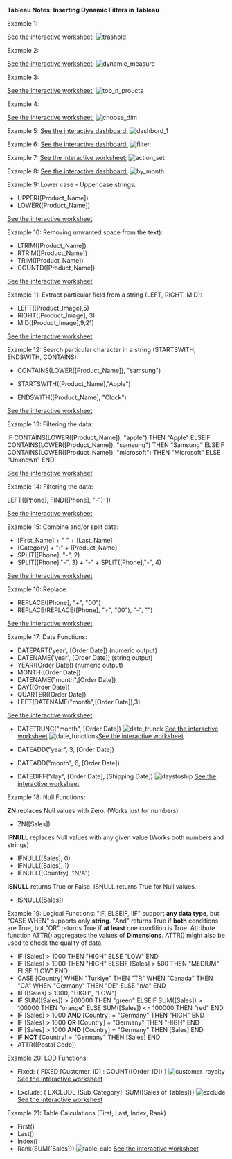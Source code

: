 **Tableau Notes: Inserting Dynamic Filters in Tableau**

Example 1:

[See the interactive worksheet:](https://public.tableau.com/views/Ayse_Dynamic_WorkSheet_1/InsertingDynamicTreshold?:language=en-US&:sid=&:redirect=auth&:display_count=n&:origin=viz_share_link)
![trashold](https://github.com/user-attachments/assets/27537487-b53a-49a2-8798-8bafacbc8cb7)

Example 2:

[See the interactive worksheet:](https://public.tableau.com/app/profile/ayse.gocer/viz/Ayse_Dynamic_WorkSheet/DynamicMeasures)
![dynamic_measure](https://github.com/user-attachments/assets/f3c65be8-8007-4c2a-8fb1-cee2d8aea254)

Example 3:

[See the interactive worksheet:](https://public.tableau.com/app/profile/ayse.gocer/viz/Ayse_Dynamic_WorkSheet_2/DynamicFilters)
![top_n_proucts](https://github.com/user-attachments/assets/3cac2852-ce8c-4586-902f-1197837a2986)

Example 4:

[See the interactive worksheet:](https://public.tableau.com/app/profile/ayse.gocer/viz/Ayse_Dynamic_WorkSheet_3/DynamicDimensions)
![choose_dim](https://github.com/user-attachments/assets/6e394154-fd1b-457c-9e19-ef254dab27fa)

Example 5:
[See the interactive dashboard:](https://public.tableau.com/app/profile/ayse.gocer/viz/Ayse_Dynamic_WorkSheet_4/Dashboard1?publish=yes)
![dashbord_1](https://github.com/user-attachments/assets/31a7e4aa-0d41-48ea-9c73-e21c5bd5d7ea)

Example 6:
[See the interactive dashboard:](https://public.tableau.com/app/profile/ayse.gocer/viz/Ayse_Dynamic_WorkSheet_5/Dashboard2?publish=yes)
![filter](https://github.com/user-attachments/assets/cb582d30-acb4-4a4c-a67b-669b6e53d365)

Example 7:
[See the interactive worksheet:](https://public.tableau.com/app/profile/ayse.gocer/viz/Ayse_Dynamic_WorkSheet_6/Sheet7?publish=yes)
![action_set](https://github.com/user-attachments/assets/08bfa68f-fb74-4a44-82ae-97630350bb6b)

Example 8:
[See the interactive dashboard:](https://public.tableau.com/app/profile/ayse.gocer/viz/Ayse_Dynamic_WorkSheet_7/Dashboard3?publish=yes)
![by_month](https://github.com/user-attachments/assets/c8a4e5df-2b39-4106-be9e-fe013fa35ed5)

Example 9: Lower case - Upper case strings:

 - UPPER([Product_Name]) 
 - LOWER([Product_Name])
   
[See the interactive worksheet](https://public.tableau.com/app/profile/ayse.gocer/viz/AyseGocer_dynamic_worksheet_8/LowerUpper?publish=yes)

Example 10: Removing unwanted space from the text):

- LTRIM([Product_Name])
- RTRIM([Product_Name])
- TRIM([Product_Name])
- COUNTD([Product_Name])

[See the interactive worksheet](https://public.tableau.com/app/profile/ayse.gocer/viz/AyseGocer_dynamic_worksheet_9/LTRIMRTRIMTRIM?publish=yes)

Example 11: Extract particular field from a string (LEFT, RIGHT, MID):

- LEFT([Product_Image],5)
- RIGHT([Product_Image], 3)
- MID([Product_Image],9,21)

[See the interactive worksheet](https://public.tableau.com/app/profile/ayse.gocer/viz/AyseGocer_dynamic_worksheet_10/LEFTRIGHTMID?publish=yes)

Example 12: Search particular character in a string (STARTSWITH, ENDSWITH, CONTAINS):

- CONTAINS(LOWER([Product_Name]), "samsung")

- STARTSWITH([Product_Name],"Apple")

- ENDSWITH([Product_Name], "Clock")

[See the interactive worksheet](https://public.tableau.com/app/profile/ayse.gocer/viz/AyseGocer_dynamic_worksheet_11/SEARCH?publish=yes)

Example 13: Filtering the data:

IF CONTAINS(LOWER([Product_Name]), "apple") THEN "Apple"
ELSEIF CONTAINS(LOWER([Product_Name]), "samsung") THEN "Samsung"
ELSEIF CONTAINS(LOWER([Product_Name]), "microsoft") THEN "Microsoft"
ELSE "Unknown"
END

[See the interactive worksheet](https://public.tableau.com/app/profile/ayse.gocer/viz/AyseGocer_dynamic_worksheet_12/FILTERINGDATA?publish=yes)

Example 14: Filtering the data:

LEFT([Phone], FIND([Phone], "-")-1)

[See the interactive worksheet](https://public.tableau.com/app/profile/ayse.gocer/viz/AyseGocer_dynamic_worksheet_13/FINDFINDNTH?publish=yes)

Example 15: Combine and/or split data:

- [First_Name] + " " + [Last_Name]
- [Category] + ":" + [Product_Name]
- SPLIT([Phone], "-", 2)
- SPLIT([Phone],"-", 3) + "-" + SPLIT([Phone],"-", 4)
  
[See the interactive worksheet](https://public.tableau.com/app/profile/ayse.gocer/viz/AyseGocer_dynamic_worksheet_14/SPLITCOMBINE?publish=yes)

Example 16: Replace:

- REPLACE([Phone], "+", "00")
- REPLACE(REPLACE([Phone], "+", "00"), "-", "")

[See the interactive worksheet](https://public.tableau.com/app/profile/ayse.gocer/viz/AyseGocer_dynamic_worksheet_15/REPLACE?publish=yes)

Example 17: Date Functions:

- DATEPART('year', [Order Date]) (numeric output)
- DATENAME('year', [Order Date]) (string output)
- YEAR([Order Date]) (numeric output)
- MONTH([Order Date])
- DATENAME("month",[Order Date])
- DAY([Order Date])
- QUARTER([Order Date])
- LEFT(DATENAME("month",[Order Date]),3)

[See the interactive worksheet](https://public.tableau.com/app/profile/ayse.gocer/viz/Ayse_Dynamic_WorkSheet_16/DATEFUNCTIONS?publish=yes)
- DATETRUNC("month", [Order Date])
![date_trunck](https://github.com/user-attachments/assets/671bb784-e3fc-41a2-b65a-8dd77535886d)
[See the interactive worksheet](https://public.tableau.com/app/profile/ayse.gocer/viz/Ayse_Dynamic_WorkSheet_18/DATETRUNC?publish=yes)
![date_functions](https://github.com/user-attachments/assets/b03da04e-b5fb-4936-b36a-f923c5e12ce0)[See the interactive worksheet](https://public.tableau.com/app/profile/ayse.gocer/viz/Ayse_Dynamic_WorkSheet_17/DATEFUNCTIONS?publish=yes)

- DATEADD("year", 3, [Order Date])
- DATEADD("month", 6, [Order Date])
- DATEDIFF("day", [Order Date], [Shipping Date])
![daystoship](https://github.com/user-attachments/assets/24f7cf7d-a5d8-4457-8d5f-582e67e48ef5)
[See the interactive worksheet](https://public.tableau.com/app/profile/ayse.gocer/viz/Ayse_Dynamic_WorkSheet_19/DATEADD?publish=yes)

Example 18: Null Functions:

**ZN** replaces Null values with Zero. (Works just for numbers)
- ZN([Sales])

**IFNULL** replaces Null values with any given value (Works both numbers and strings)
- IFNULL([Sales], 0)
- IFNULL([Sales], 1)
- IFNULL([Country], "N/A")

**ISNULL** returns True or False. ISNULL returns True for Null values.
- ISNULL([Sales])

Example 19: Logical Functions: "IF, ELSEIF, IIF" support **any data type**, but "CASE WHEN" supports only **string**. "And" returns True if **both** conditions are True, but "OR" returns True if **at least** one condition is True. Attribute function ATTR() aggregates the values of **Dimensions**. ATTR() might also be used to check the quality of data.

- IF [Sales] > 1000 THEN "HIGH" ELSE "LOW" END
- IF [Sales] > 1000 THEN "HIGH" ELSEIF [Sales] > 500 THEN "MEDIUM" ELSE "LOW" END
- CASE [Country] WHEN "Turkiye" THEN "TR" WHEN "Canada" THEN "CA" WHEN "Germany" THEN "DE" ELSE "n/a" END
- IIF([Sales] > 1000, "HIGH", "LOW")
- IF SUM([Sales]) > 200000 THEN "green" ELSEIF SUM([Sales]) > 100000 THEN "orange" ELSE SUM([Sales]) <= 100000 THEN "red" END
- IF [Sales] > 1000 **AND** [Country] = "Germany" THEN "HIGH" END
- IF [Sales] > 1000 **OR** [Country] = "Germany" THEN "HIGH" END
- IF [Sales] > 1000 **AND** [Country] = "Germany" THEN [Sales] END
- IF **NOT** [Country] = "Germany" THEN [Sales] END
- ATTR([Postal Code])

Example 20: LOD Functions:

- Fixed:
{ FIXED [Customer_ID] : COUNT([Order_ID]) }
![customer_royalty](https://github.com/user-attachments/assets/e8086383-1b4f-4536-841b-68f923a7691d)
[See the interactive worksheet](https://public.tableau.com/app/profile/ayse.gocer/viz/AyseGocer_dynamic_worksheet_20/HistogramCustomerLoyalty?publish=yes)

- Exclude:
{ EXCLUDE [Sub_Category]: SUM([Sales of Tables])}
![exclude](https://github.com/user-attachments/assets/07bb6105-74d3-449d-9bbc-9ca83cfeb67b)
[See the interactive worksheet](https://public.tableau.com/app/profile/ayse.gocer/viz/AyseGocer_dynamic_worksheet_21/ComparativeSalesAnalysisbyCategory?publish=yes)

Example 21: Table Calculations (First, Last, Index, Rank)

- First()
- Last()
- Index()
- Rank(SUM([Sales]))
![table_calc](https://github.com/user-attachments/assets/5e4697f6-94d7-46e9-9e6d-e51ae137c374)
[See the interactive worksheet](https://public.tableau.com/app/profile/ayse.gocer/viz/Ayse_Dynamic_WorkSheet_22/TableCalculations?publish=yes)
